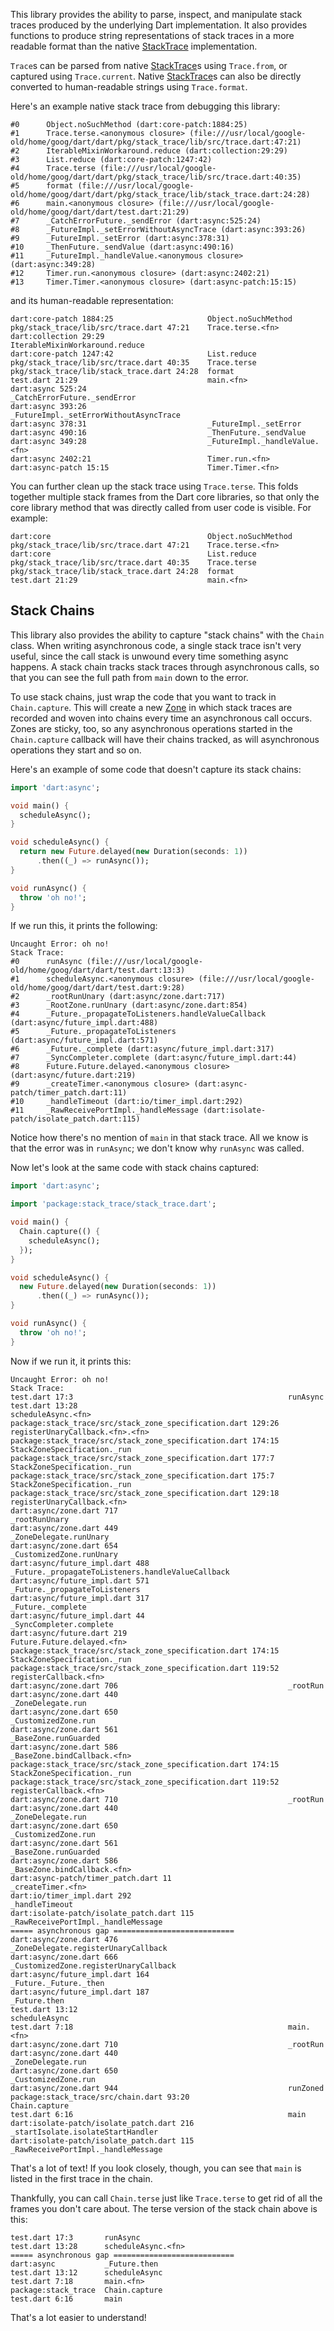 This library provides the ability to parse, inspect, and manipulate stack traces
produced by the underlying Dart implementation. It also provides functions to
produce string representations of stack traces in a more readable format than
the native [StackTrace] implementation.

`Trace`s can be parsed from native [StackTrace]s using `Trace.from`, or captured
using `Trace.current`. Native [StackTrace]s can also be directly converted to
human-readable strings using `Trace.format`.

[StackTrace]: http://api.dartlang.org/docs/releases/latest/dart_core/StackTrace.html

Here's an example native stack trace from debugging this library:

    #0      Object.noSuchMethod (dart:core-patch:1884:25)
    #1      Trace.terse.<anonymous closure> (file:///usr/local/google-old/home/goog/dart/dart/pkg/stack_trace/lib/src/trace.dart:47:21)
    #2      IterableMixinWorkaround.reduce (dart:collection:29:29)
    #3      List.reduce (dart:core-patch:1247:42)
    #4      Trace.terse (file:///usr/local/google-old/home/goog/dart/dart/pkg/stack_trace/lib/src/trace.dart:40:35)
    #5      format (file:///usr/local/google-old/home/goog/dart/dart/pkg/stack_trace/lib/stack_trace.dart:24:28)
    #6      main.<anonymous closure> (file:///usr/local/google-old/home/goog/dart/dart/test.dart:21:29)
    #7      _CatchErrorFuture._sendError (dart:async:525:24)
    #8      _FutureImpl._setErrorWithoutAsyncTrace (dart:async:393:26)
    #9      _FutureImpl._setError (dart:async:378:31)
    #10     _ThenFuture._sendValue (dart:async:490:16)
    #11     _FutureImpl._handleValue.<anonymous closure> (dart:async:349:28)
    #12     Timer.run.<anonymous closure> (dart:async:2402:21)
    #13     Timer.Timer.<anonymous closure> (dart:async-patch:15:15)

and its human-readable representation:

    dart:core-patch 1884:25                     Object.noSuchMethod
    pkg/stack_trace/lib/src/trace.dart 47:21    Trace.terse.<fn>
    dart:collection 29:29                       IterableMixinWorkaround.reduce
    dart:core-patch 1247:42                     List.reduce
    pkg/stack_trace/lib/src/trace.dart 40:35    Trace.terse
    pkg/stack_trace/lib/stack_trace.dart 24:28  format
    test.dart 21:29                             main.<fn>
    dart:async 525:24                           _CatchErrorFuture._sendError
    dart:async 393:26                           _FutureImpl._setErrorWithoutAsyncTrace
    dart:async 378:31                           _FutureImpl._setError
    dart:async 490:16                           _ThenFuture._sendValue
    dart:async 349:28                           _FutureImpl._handleValue.<fn>
    dart:async 2402:21                          Timer.run.<fn>
    dart:async-patch 15:15                      Timer.Timer.<fn>

You can further clean up the stack trace using `Trace.terse`. This folds
together multiple stack frames from the Dart core libraries, so that only the
core library method that was directly called from user code is visible. For
example:

    dart:core                                   Object.noSuchMethod
    pkg/stack_trace/lib/src/trace.dart 47:21    Trace.terse.<fn>
    dart:core                                   List.reduce
    pkg/stack_trace/lib/src/trace.dart 40:35    Trace.terse
    pkg/stack_trace/lib/stack_trace.dart 24:28  format
    test.dart 21:29                             main.<fn>

## Stack Chains

This library also provides the ability to capture "stack chains" with the
`Chain` class. When writing asynchronous code, a single stack trace isn't very
useful, since the call stack is unwound every time something async happens. A
stack chain tracks stack traces through asynchronous calls, so that you can see
the full path from `main` down to the error.

To use stack chains, just wrap the code that you want to track in
`Chain.capture`. This will create a new [Zone][] in which stack traces are
recorded and woven into chains every time an asynchronous call occurs. Zones are
sticky, too, so any asynchronous operations started in the `Chain.capture`
callback will have their chains tracked, as will asynchronous operations they
start and so on.

Here's an example of some code that doesn't capture its stack chains:

```dart
import 'dart:async';

void main() {
  scheduleAsync();
}

void scheduleAsync() {
  return new Future.delayed(new Duration(seconds: 1))
      .then((_) => runAsync());
}

void runAsync() {
  throw 'oh no!';
}
```

If we run this, it prints the following:

    Uncaught Error: oh no!
    Stack Trace: 
    #0      runAsync (file:///usr/local/google-old/home/goog/dart/dart/test.dart:13:3)
    #1      scheduleAsync.<anonymous closure> (file:///usr/local/google-old/home/goog/dart/dart/test.dart:9:28)
    #2      _rootRunUnary (dart:async/zone.dart:717)
    #3      _RootZone.runUnary (dart:async/zone.dart:854)
    #4      _Future._propagateToListeners.handleValueCallback (dart:async/future_impl.dart:488)
    #5      _Future._propagateToListeners (dart:async/future_impl.dart:571)
    #6      _Future._complete (dart:async/future_impl.dart:317)
    #7      _SyncCompleter.complete (dart:async/future_impl.dart:44)
    #8      Future.Future.delayed.<anonymous closure> (dart:async/future.dart:219)
    #9      _createTimer.<anonymous closure> (dart:async-patch/timer_patch.dart:11)
    #10     _handleTimeout (dart:io/timer_impl.dart:292)
    #11     _RawReceivePortImpl._handleMessage (dart:isolate-patch/isolate_patch.dart:115)

Notice how there's no mention of `main` in that stack trace. All we know is that
the error was in `runAsync`; we don't know why `runAsync` was called.

Now let's look at the same code with stack chains captured:

```dart
import 'dart:async';

import 'package:stack_trace/stack_trace.dart';

void main() {
  Chain.capture(() {
    scheduleAsync();
  });
}

void scheduleAsync() {
  new Future.delayed(new Duration(seconds: 1))
      .then((_) => runAsync());
}

void runAsync() {
  throw 'oh no!';
}
```

Now if we run it, it prints this:

    Uncaught Error: oh no!
    Stack Trace: 
    test.dart 17:3                                                runAsync
    test.dart 13:28                                               scheduleAsync.<fn>
    package:stack_trace/src/stack_zone_specification.dart 129:26  registerUnaryCallback.<fn>.<fn>
    package:stack_trace/src/stack_zone_specification.dart 174:15  StackZoneSpecification._run
    package:stack_trace/src/stack_zone_specification.dart 177:7   StackZoneSpecification._run
    package:stack_trace/src/stack_zone_specification.dart 175:7   StackZoneSpecification._run
    package:stack_trace/src/stack_zone_specification.dart 129:18  registerUnaryCallback.<fn>
    dart:async/zone.dart 717                                      _rootRunUnary
    dart:async/zone.dart 449                                      _ZoneDelegate.runUnary
    dart:async/zone.dart 654                                      _CustomizedZone.runUnary
    dart:async/future_impl.dart 488                               _Future._propagateToListeners.handleValueCallback
    dart:async/future_impl.dart 571                               _Future._propagateToListeners
    dart:async/future_impl.dart 317                               _Future._complete
    dart:async/future_impl.dart 44                                _SyncCompleter.complete
    dart:async/future.dart 219                                    Future.Future.delayed.<fn>
    package:stack_trace/src/stack_zone_specification.dart 174:15  StackZoneSpecification._run
    package:stack_trace/src/stack_zone_specification.dart 119:52  registerCallback.<fn>
    dart:async/zone.dart 706                                      _rootRun
    dart:async/zone.dart 440                                      _ZoneDelegate.run
    dart:async/zone.dart 650                                      _CustomizedZone.run
    dart:async/zone.dart 561                                      _BaseZone.runGuarded
    dart:async/zone.dart 586                                      _BaseZone.bindCallback.<fn>
    package:stack_trace/src/stack_zone_specification.dart 174:15  StackZoneSpecification._run
    package:stack_trace/src/stack_zone_specification.dart 119:52  registerCallback.<fn>
    dart:async/zone.dart 710                                      _rootRun
    dart:async/zone.dart 440                                      _ZoneDelegate.run
    dart:async/zone.dart 650                                      _CustomizedZone.run
    dart:async/zone.dart 561                                      _BaseZone.runGuarded
    dart:async/zone.dart 586                                      _BaseZone.bindCallback.<fn>
    dart:async-patch/timer_patch.dart 11                          _createTimer.<fn>
    dart:io/timer_impl.dart 292                                   _handleTimeout
    dart:isolate-patch/isolate_patch.dart 115                     _RawReceivePortImpl._handleMessage
    ===== asynchronous gap ===========================
    dart:async/zone.dart 476                                      _ZoneDelegate.registerUnaryCallback
    dart:async/zone.dart 666                                      _CustomizedZone.registerUnaryCallback
    dart:async/future_impl.dart 164                               _Future._Future._then
    dart:async/future_impl.dart 187                               _Future.then
    test.dart 13:12                                               scheduleAsync
    test.dart 7:18                                                main.<fn>
    dart:async/zone.dart 710                                      _rootRun
    dart:async/zone.dart 440                                      _ZoneDelegate.run
    dart:async/zone.dart 650                                      _CustomizedZone.run
    dart:async/zone.dart 944                                      runZoned
    package:stack_trace/src/chain.dart 93:20                      Chain.capture
    test.dart 6:16                                                main
    dart:isolate-patch/isolate_patch.dart 216                     _startIsolate.isolateStartHandler
    dart:isolate-patch/isolate_patch.dart 115                     _RawReceivePortImpl._handleMessage

That's a lot of text! If you look closely, though, you can see that `main` is
listed in the first trace in the chain.

Thankfully, you can call `Chain.terse` just like `Trace.terse` to get rid of all
the frames you don't care about. The terse version of the stack chain above is
this:

    test.dart 17:3       runAsync
    test.dart 13:28      scheduleAsync.<fn>
    ===== asynchronous gap ===========================
    dart:async           _Future.then
    test.dart 13:12      scheduleAsync
    test.dart 7:18       main.<fn>
    package:stack_trace  Chain.capture
    test.dart 6:16       main

That's a lot easier to understand!

[Zone]: https://api.dartlang.org/apidocs/channels/stable/#dart-async.Zone
